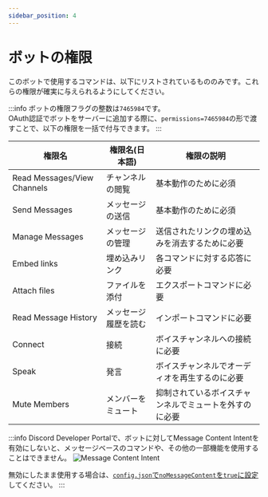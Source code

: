 ```yaml
---
sidebar_position: 4
---
```


# ボットの権限
このボットで使用するコマンドは、以下にリストされているもののみです。これらの権限が確実に与えられるようにしてください。

:::info
ボットの権限フラグの整数は`7465984`です。  
OAuth認証でボットをサーバーに追加する際に、`permissions=7465984`の形で渡すことで、以下の権限を一括で付与できます。
:::

|権限名|権限名(日本語)|権限の説明|
|----|----|----|
|Read Messages/View Channels|チャンネルの閲覧|基本動作のために必須|
|Send Messages|メッセージの送信|基本動作のために必須|
|Manage Messages|メッセージの管理|送信されたリンクの埋め込みを消去するために必要|
|Embed links|埋め込みリンク|各コマンドに対する応答に必要|
|Attach files|ファイルを添付|エクスポートコマンドに必要|
|Read Message History|メッセージ履歴を読む|インポートコマンドに必要|
|Connect|接続|ボイスチャンネルへの接続に必要|
|Speak|発言|ボイスチャンネルでオーディオを再生するのに必要|
|Mute Members|メンバーをミュート|抑制されているボイスチャンネルでミュートを外すのに必要|

:::info
Discord Developer Portalで、ボットに対してMessage Content Intentを有効にしないと、メッセージベースのコマンドや、その他の一部機能を使用することはできません。
![Message Content Intent](https://static-objects.usamyon.moe/dsmb/docs-assets/setup_message_content_intent.png)

無効にしたまま使用する場合は、[`config.json`で`noMessageContent`を`true`に設定](installation/configuration.md#nomessagecontent-boolean)してください。 
:::
